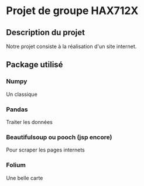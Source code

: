 # Projet de groupe HAX712X

## Description du projet

Notre projet consiste à la réalisation d'un site internet.


## Package utilisé

### Numpy
Un classique

### Pandas
Traiter les données

### Beautifulsoup ou pooch (jsp encore)
Pour scraper les pages internets

### Folium
Une belle carte

